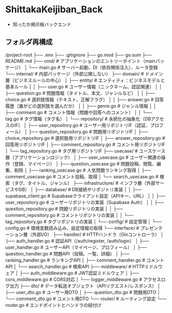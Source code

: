 # ShittakaKeijiban_Back
- 知ったか掲示板バックエンド





## フォルダ再構成

/project-root
├── .env
├── .gitignore
├── go.mod
├── go.sum
├── README.md
├── cmd/                                  # アプリケーションのエントリーポイント（mainパッケージ）
│   └── main.go                           # サーバー起動、DI（依存関係注入）、ルータ登録
└── internal/                             # 内部パッケージ（外部公開しない）
    ├── domain/                           # ドメイン層（ビジネスルールの中心）
    │   ├── entity/                       # エンティティ：ビジネスモデルと基本ルール
    │   │   ├── user.go                   # ユーザー情報（ニックネーム、認証関連）
    │   │   ├── question.go               # 問題情報（タイトル、本文、ジャンルなど）
    │   │   ├── choice.go                 # 選択肢情報（テキスト、正解フラグ）
    │   │   ├── answer.go                 # 回答履歴（誰がどの選択肢を選んだか）
    │   │   ├── genre.go                  # ジャンル情報
    │   │   ├── comment.go                # コメント情報（問題や回答へのコメント）
    │   │   └── tag.go                    # タグ情報（タグ名）
    │   └── repository/                   # 永続化の抽象化（DBアクセスのIF）
    │       ├── user_repository.go        # ユーザー用リポジトリIF（認証、プロフィール）
    │       ├── question_repository.go    # 問題用リポジトリIF
    │       ├── choice_repository.go      # 選択肢用リポジトリIF
    │       ├── answer_repository.go      # 回答用リポジトリIF
    │       ├── comment_repository.go     # コメント用リポジトリIF
    │       └── tag_repository.go         # タグ用リポジトリIF
    ├── usecase/                           # ユースケース層（アプリケーションロジック）
    │   ├── user_usecase.go               # ユーザー関連の操作（登録、マイページ）
    │   ├── question_usecase.go           # 問題投稿、閲覧、編集、削除
    │   ├── ranking_usecase.go            # 人気問題ランキング取得
    │   ├── comment_usecase.go            # コメント投稿、取得
    │   └── search_usecase.go             # 検索（タグ、タイトル、ジャンル）
    ├── infrastructure/                   # インフラ層（外部サービスやDB）
    │   ├── database/                     # DB接続やリポジトリ実装
    │   │   ├── supabase_client.go        # Supabaseクライアント設定（APIキー、URL）
    │   │   ├── user_repository.go        # ユーザーリポジトリの実装（Supabase Auth）
    │   │   ├── question_repository.go    # 問題リポジトリの実装
    │   │   ├── comment_repository.go     # コメントリポジトリの実装
    │   │   └── tag_repository.go         # タグリポジトリの実装
    │   └── config/                       # 設定管理
    │       └── config.go                 # 環境変数読み込み、設定情報の取得
    └── interface/                        # プレゼンテーション層（外部I/O）
        ├── handler/                      # HTTPハンドラ（Ginコントローラ）
        │   ├── auth_handler.go           # 認証API（/auth/register, /auth/login）
        │   ├── user_handler.go           # ユーザーAPI（マイページ、プロフィール）
        │   ├── question_handler.go       # 問題API（投稿、一覧、詳細）
        │   ├── ranking_handler.go        # ランキングAPI
        │   ├── comment_handler.go        # コメントAPI
        │   └── search_handler.go         # 検索API
        ├── middleware/                   # HTTPミドルウェア
        │   ├── auth_middleware.go        # JWT認証ミドルウェア
        │   ├── cors_middleware.go        # CORS対応
        │   └── logger_middleware.go      # アクセスログ出力
        ├── dto/                          # データ転送オブジェクト（APIリクエスト/レスポンス）
        │   ├── user_dto.go               # ユーザー用DTO
        │   ├── question_dto.go           # 問題用DTO
        │   └── comment_dto.go            # コメント用DTO
        └── router/                       # ルーティング設定
            └── router.go                 # エンドポイントとハンドラの紐付け
